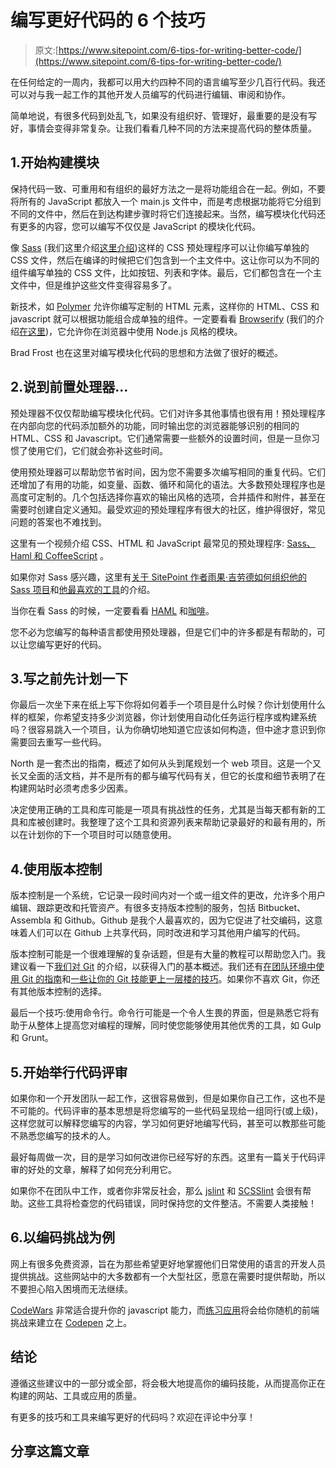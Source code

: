 # 编写更好代码的 6 个技巧

> 原文:[https://www.sitepoint.com/6-tips-for-writing-better-code/](https://www.sitepoint.com/6-tips-for-writing-better-code/)

在任何给定的一周内，我都可以用大约四种不同的语言编写至少几百行代码。我还可以对与我一起工作的其他开发人员编写的代码进行编辑、审阅和协作。

简单地说，有很多代码到处乱飞，如果没有组织好、管理好，最重要的是没有写好，事情会变得非常复杂。让我们看看几种不同的方法来提高代码的整体质量。

## 1.开始构建模块

保持代码一致、可重用和有组织的最好方法之一是将功能组合在一起。例如，不要将所有的 JavaScript 都放入一个 main.js 文件中，而是考虑根据功能将它分组到不同的文件中，然后在到达构建步骤时将它们连接起来。当然，编写模块化代码还有更多的内容，您可以编写不仅仅是 JavaScript 的模块化代码。

像 [Sass](http://sass-lang.com/) (我们这里介绍[这里介绍](https://www.sitepoint.com/getting-started-with-sass/))这样的 CSS 预处理程序可以让你编写单独的 CSS 文件，然后在编译的时候把它们包含到一个主文件中。这让你可以为不同的组件编写单独的 CSS 文件，比如按钮、列表和字体。最后，它们都包含在一个主文件中，但是维护这些文件变得容易多了。

新技术，如 [Polymer](http://www.polymer-project.org/) 允许你编写定制的 HTML 元素，这样你的 HTML、CSS 和 javascript 就可以根据功能组合成单独的组件。一定要看看 [Browserify](http://browserify.org/) (我们的介绍[在这里](https://www.sitepoint.com/getting-started-browserify/))，它允许你在浏览器中使用 Node.js 风格的模块。

Brad Frost 也在这里对编写模块化代码的思想和方法做了很好的概述。

## 2.说到前置处理器…

预处理器不仅仅帮助编写模块化代码。它们对许多其他事情也很有用！预处理程序在内部向您的代码添加额外的功能，同时输出您的浏览器能够识别的相同的 HTML、CSS 和 Javascript。它们通常需要一些额外的设置时间，但是一旦你习惯了使用它们，它们就会弥补这些时间。

使用预处理器可以帮助您节省时间，因为您不需要多次编写相同的重复代码。它们还增加了有用的功能，如变量、函数、循环和简化的语法。大多数预处理程序也是高度可定制的。几个包括选择你喜欢的输出风格的选项，合并插件和附件，甚至在需要时创建自定义通知。最受欢迎的预处理程序有很大的社区，维护得很好，常见问题的答案也不难找到。

这里有一个视频介绍 CSS、HTML 和 JavaScript 最常见的预处理程序: [Sass、Haml 和 CoffeeScript](https://www.sitepoint.com/introduction-sass-preprocessors/) 。

如果你对 Sass 感兴趣，这里有[关于 SitePoint 作者雨果·吉劳德如何组织他的 Sass 项目](https://www.sitepoint.com/architecture-sass-project/)和[他最喜欢的工具](https://www.sitepoint.com/my-favorite-sass-tools/)的介绍。

当你在看 Sass 的时候，一定要看看 [HAML](https://www.sitepoint.com/an-introduction-to-haml/) 和[咖啡](https://www.sitepoint.com/what-is-coffeescript-all-about/)。

您不必为您编写的每种语言都使用预处理器，但是它们中的许多都是有帮助的，可以让您编写更好的代码。

## 3.写之前先计划一下

你最后一次坐下来在纸上写下你将如何着手一个项目是什么时候？你计划使用什么样的框架，你希望支持多少浏览器，你计划使用自动化任务运行程序或构建系统吗？很容易跳入一个项目，认为你确切地知道它应该如何构造，但中途才意识到你需要回去重写一些代码。

North 是一套杰出的指南，概述了如何从头到尾规划一个 web 项目。这是一个又长又全面的活文档，并不是所有的都与编写代码有关，但它的长度和细节表明了在构建网站时必须考虑多少因素。

决定使用正确的工具和库可能是一项具有挑战性的任务，尤其是当每天都有新的工具和库被创建时。我整理了这个工具和资源列表来帮助记录最好的和最有用的，所以在计划你的下一个项目时可以随意使用。

## 4.使用版本控制

版本控制是一个系统，它记录一段时间内对一个或一组文件的更改，允许多个用户编辑、跟踪更改和托管资产。有很多支持版本控制的服务，包括 Bitbucket、Assembla 和 Github。Github 是我个人最喜欢的，因为它促进了社交编码，这意味着人们可以在 Github 上共享代码，同时改进和学习其他用户编写的代码。

版本控制可能是一个很难理解的复杂话题，但是有大量的教程可以帮助您入门。我建议看一下[我们对 Git](https://www.sitepoint.com/git-for-beginners/) 的介绍，以获得入门的基本概述。我们还有[在团队环境中使用 Git 的指南](https://www.sitepoint.com/getting-started-git-team-environment/)和[一些让你的 Git 技能更上一层楼的技巧](https://www.sitepoint.com/10-tips-git-next-level/)。如果你不喜欢 Git，你还有其他版本控制的选择。

最后一个技巧:使用命令行。命令行可能是一个令人生畏的界面，但是熟悉它将有助于从整体上提高您对编程的理解，同时使您能够使用其他优秀的工具，如 Gulp 和 Grunt。

## 5.开始举行代码评审

如果你和一个开发团队一起工作，这很容易做到，但是如果你自己工作，这也不是不可能的。代码评审的基本思想是将您编写的一些代码呈现给一组同行(或上级)，这样您就可以解释您编写的内容，学习如何更好地编写代码，甚至可以教那些可能不熟悉您编写的技术的人。

最好每周做一次，目的是学习如何改进你已经写好的东西。这里有一篇关于代码评审的好处的文章，解释了如何充分利用它。

如果你不在团队中工作，或者你非常反社会，那么 [jslint](http://www.jslint.com/) 和 [SCSSlint](https://github.com/causes/scss-lint) 会很有帮助。这些工具将检查您的代码错误，同时保持您的文件整洁。不需要人类接触！

## 6.以编码挑战为例

网上有很多免费资源，旨在为那些希望更好地掌握他们日常使用的语言的开发人员提供挑战。这些网站中的大多数都有一个大型社区，愿意在需要时提供帮助，所以不要担心陷入困境而无法继续。

[CodeWars](http://www.codewars.com/) 非常适合提升你的 javascript 能力，而[练习应用](http://tevko.github.io/practice/)将会给你随机的前端挑战来建立在 [Codepen](http://codepen.io/) 之上。

## 结论

遵循这些建议中的一部分或全部，将会极大地提高你的编码技能，从而提高你正在构建的网站、工具或应用的质量。

有更多的技巧和工具来编写更好的代码吗？欢迎在评论中分享！

## 分享这篇文章